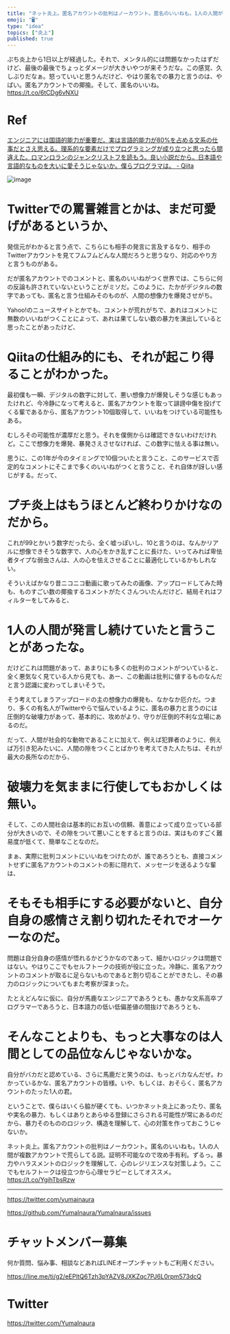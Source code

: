 ```yaml
---
title: "ネット炎上。匿名アカウントの批判はノーカウント。匿名のいいねも。1人の人間が複数アカウントで荒らしてる説。証明不可能なので攻め手有利。ずるっ"
emoji: "🖥"
type: "idea"
topics: ["炎上"]
published: true
---
```


ぷち炎上から1日以上が経過した。それで、メンタル的には問題なかったはずだけど、最後の最後でちょっとダメージが大きいやつが来そうだな。この感覚、久しぶりだなぁ。怒っていいと思うんだけど、やはり匿名での暴力と言うのは、やばい。匿名アカウントでの揶揄。そして、匿名のいいね。 https://t.co/6tCDg6vNXU

# Ref

[エンジニアには国語的能力が重要だ。実は言語的能力が80%を占める文系の仕事だとさえ思える。理系的な要素だけでプログラミングが成り立つと思ったら間違えた。ロマンロランのジャンクリストフを読もう。良い小説だから。日本語や言語的なものを大いに愛そうじゃないか。僕らプログラマは。 - Qiita](https://qiita.com/YumaInaura/items/8a0cc0721ae78175bce4#comment-11f3ea04acf7d800539b)

![image](https://user-images.githubusercontent.com/13635059/51483089-8e107f80-1ddb-11e9-949b-410f4953a977.png)

# Twitterでの罵詈雑言とかは、まだ可愛げがあるというか、

発信元がわかると言う点で、こちらにも相手の発言に言及するなり、相手のTwitterアカウントを見てフムフムどんな人間だろうと思うなり、対応のやり方と言うものがある。

だが匿名アカウントでのコメントと、匿名のいいねがつく世界では、こちらに何の反論も許されていないということがミソだ。このように、たかがデジタルの数字であっても、匿名と言う仕組みそのものが、人間の想像力を爆発させがち。

Yahoo!のニュースサイトとかでも、コメントが荒れがちで、あれはコメントに無数のいいねがつくことによって、あれは果てしない数の暴力を演出していると思ったことがあったけど、

# Qiitaの仕組み的にも、それが起こり得ることがわかった。

最初僕も一瞬、デジタルの数字に対して、悪い想像力が爆発しそうな感じもあったけれど、今冷静になって考えると、匿名アカウントを取って誹謗中傷を投げてくる輩であるから、匿名アカウント10個取得して、いいねをつけている可能性もある。

むしろその可能性が濃厚だと思う。それを僕側からは確認できないわけだけれど。ここで想像力を爆発、暴発さえさせなければ、この数字に怯える事は無い。

思うに、この1年が今のタイミングで10個ついたと言うこと、このサービスで否定的なコメントにそこまで多くのいいねがつくと言うこと、それ自体が訝しい感じがする。だって、

# プチ炎上はもうほとんど終わりかけなのだから。

これが99とかいう数字だったら、全く嘘っぽいし、10と言うのは、なんかリアルに想像できそうな数字で、人の心をかき乱すことに長けた、いってみれば卑怯者タイプな弱虫さんは、人の心を怯えさせることに最適化しているかもしれない。

そういえばかなり昔ニコニコ動画に歌ってみたの画像、アップロードしてみた時も、ものすごい数の揶揄するコメントがたくさんついたんだけど、結局それはフィルターをしてみると、

# 1人の人間が発言し続けていたと言うことがあったな。

だけどこれは問題があって、あまりにも多くの批判のコメントがついていると、全く悪気なく見ている人から見ても、あー、この動画は批判に値するものなんだと言う認識に変わってしまいそうで。

そう考えてしまうアップロードの主の想像力の爆発も、なかなか厄介だ。つまり、多くの有名人がTwitterやらで悩んでいるように、匿名の暴力と言うのには圧倒的な破壊力があって、基本的に、攻めがより、守りが圧倒的不利な立場にあるのだ。

だって、人間が社会的な動物であることに加えて、例えば犯罪者のように、例えば万引き犯みたいに、人間の隙をつくことばかりを考えてきた人たちは、それが最大の長所なのだから、

# 破壊力を気ままに行使してもおかしくは無い。

そして、この人間社会は基本的にお互いの信頼、善意によって成り立っている部分が大きいので、その隙をついて悪いことをすると言うのは、実はものすごく難易度が低くて、簡単なことなのだ。

まぁ、実際に批判コメントにいいねをつけたのが、誰であろうとも、直接コメントせずに匿名アカウントのコメントの影に隠れて、メッセージを送るような輩は、

# そもそも相手にする必要がないと、自分自身の感情さえ割り切れたそれでオーケーなのだ。

問題は自分自身の感情が悟れるかどうかなのであって、細かいロジックは問題ではない。やはりここでもセルフトークの技術が役に立った。冷静に、匿名アカウントのコメントが取るに足らないものであると割り切ることができたし、その暴力のロジックについてもまた考察が深まった。

たとえどんなに仮に、自分が馬鹿なエンジニアであろうとも、愚かな文系高卒プログラマーであろうと、日本語力の低い低偏差値の間抜けであろうとも、

# そんなことよりも、もっと大事なのは人間としての品位なんじゃないかな。

自分がバカだと認めている、さらに馬鹿だと笑うのは、もっとバカなんだぜ。わかっているかな、匿名アカウントの皆様。いや、もしくは、おそらく、匿名アカウントのたった1人の君。

ということで、僕らはいくら脇が硬くても、いつかネット炎上にあったり、匿名や実名の暴力、もしくはありとあらゆる登録にさらされる可能性が常にあるのだから、暴力そのもののロジック、構造を理解して、心の対策を作っておこうじゃないか。

ネット炎上。匿名アカウントの批判はノーカウント。匿名のいいねも。1人の人間が複数アカウントで荒らしてる説。証明不可能なので攻め手有利。ずるっ。暴力やハラスメントのロジックを理解して、心のレジリエンスな対策しよう。ここでもセルフトークは役立つから心理セラピーとしてオススメ。 https://t.co/YgihTbsRzw


---

https://twitter.com/yumainaura

https://github.com/YumaInaura/YumaInaura/issues









<!-- Update From Qiita API -->

# チャットメンバー募集


何か質問、悩み事、相談などあればLINEオープンチャットもご利用ください。

https://line.me/ti/g2/eEPltQ6Tzh3pYAZV8JXKZqc7PJ6L0rpm573dcQ





# Twitter


https://twitter.com/YumaInaura


<!-- Update From Qiita API -->



